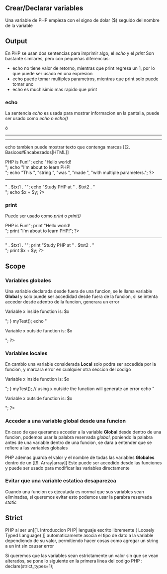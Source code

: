 ## Crear/Declarar variables
Una variable de PHP empieza con el signo de dolar ($) seguido del nombre de la variable

<?php  
$txt = "Hello world!";  
$x = 5;  
$y = 10.5;  
?>

## Output
En PHP se usan dos sentencias para imprimir algo, el *echo* y el *print*
Son bastante similares, pero con pequeñas diferencias: 
- echo no tiene valor de retorno, mientras que print regresa un 1, por lo que puede ser usado en una expresion
- echo puede tomar multiples parametros, mientras que print solo puede tomar uno
- echo es muchisimio mas rapido que print

### echo
La sentencia *echo* es usada para mostrar informacion en la pantalla, puede ser usado como *echo* o *echo()*

<?php  
$txt = "W3Schools.com";  
echo "I love $txt!";  
?>

ó

<?php  
$txt = "W3Schools.com";  
echo "I love " . $txt . "!";  
?>

-------------
<?php  
$x = 5;  
$y = 4;  
echo $x + $y;  
?>

-----------
echo tambien puede mostrar texto que contenga marcas [[2. Basicos#Encabezados|HTML]]

<?php  
echo "<h2>PHP is Fun!</h2>";  
echo "Hello world!<br>";  
echo "I'm about to learn PHP!<br>";  
echo "This ", "string ", "was ", "made ", "with multiple parameters.";  
?>

---------
<?php  
$txt1 = "Learn PHP";  
$txt2 = "W3Schools.com";  
$x = 5;  
$y = 4;  
  
echo "<h2>" . $txt1 . "</h2>";  
echo "Study PHP at " . $txt2 . "<br>";  
echo $x + $y;  
?>

### print
Puede ser usado como *print* o *print()*

<?php  
print "<h2>PHP is Fun!</h2>";  
print "Hello world!<br>";  
print "I'm about to learn PHP!";  
?>

----------
<?php  
$txt1 = "Learn PHP";  
$txt2 = "W3Schools.com";  
$x = 5;  
$y = 4;  
  
print "<h2>" . $txt1 . "</h2>";  
print "Study PHP at " . $txt2 . "<br>";  
print $x + $y;  
?>

## Scope

### Variables globales
Una variable declarada desde fuera de una funcion, se le llama variable **Global** y solo puede ser accedidad desde fuera de la funcion, si se intenta acceder desde adentro de la funcion, generara un error 

<?php  
$x = 5; // global scope  
  
function myTest() {  
  // using x inside this function will generate an error  
  echo "<p>Variable x inside function is: $x</p>";  
}  
myTest();  
  
echo "<p>Variable x outside function is: $x</p>";  
?>

### Variables locales
En cambio una variable considerada **Local** solo podra ser accedida por la funcion, y marcara error en cualquier otra seccion del codigo

<?php  
function myTest() {  
  $x = 5; // local scope  
  echo "<p>Variable x inside function is: $x</p>";  
}  
myTest();  
  
// using x outside the function will generate an error  
echo "<p>Variable x outside function is: $x</p>";  
?>

### Acceder a una variable global desde una funcion
En caso de que queramos acceder a la variable **Global** desde dentro de una funcion, podemos usar la palabra reservada *global*, poniendo la palabra antes de una variable dentro de una funcion, se dara a entender que se refiere a las variables globales

<?php  
$x = 5;  
$y = 10;  
  
function myTest() {  
  global $x, $y;  
  $y = $x + $y;  
}  
  
myTest();  
echo $y; // outputs 15  
?>



PHP ademas guarda el valor y el nombre de todas las variables **Globales** dentro de un [[9. Array|array]]
Este puede ser accedido desde las funciones y puede ser usado para modificar las variables directamente

<?php  
$x = 5;  
$y = 10;  
  
function myTest() {  
  $GLOBALS['y'] = $GLOBALS['x'] + $GLOBALS['y'];  
}  
  
myTest();  
echo $y; // outputs 15  
?>

### Evitar que una variable estatica desaparezca 
Cuando una funcion es ejecutada es normal que sus variables sean eliminadas, si queremos evitar esto podemos usar la parabra reservada *static* 

<?php  
function myTest() {  
  static $x = 0;  
  echo $x;  
  $x++;  
}  
  
myTest();  
myTest();  
myTest();  
?>

## Strict
PHP al ser un[[1. Introduccion PHP| lenguaje escrito libremente ( Loosely Typed Language) ]] automaticamente asocia el tipo de dato a la variable dependiendo de su valor, permitiendo hacer cosas como agregar un string a un int sin causar error

<?php  
function addNumbers(int $a, int $b) {  
  return $a + $b;  
}  
echo addNumbers(5, "5 days");  
// since strict is NOT enabled "5 days" is changed to int(5), and it will return 10  
?>

Si queremos que las variables sean estrictamente un valor sin que se vean alterados, se pone lo siguiente en la primera linea del codigo PHP :
declare(strict_types=1);

<?php declare(strict_types=1); // strict requirement  
  
function addNumbers(int $a, int $b) {  
  return $a + $b;  
}  
echo addNumbers(5, "5 days");  
// since strict is enabled and "5 days" is not an integer, an error will be thrown  
?>